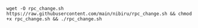 <pre><code>wget -O rpc_change.sh https://raw.githubusercontent.com/main/nibiru/rpc_change.sh && chmod +x rpc_change.sh && ./rpc_change.sh</code></pre>
